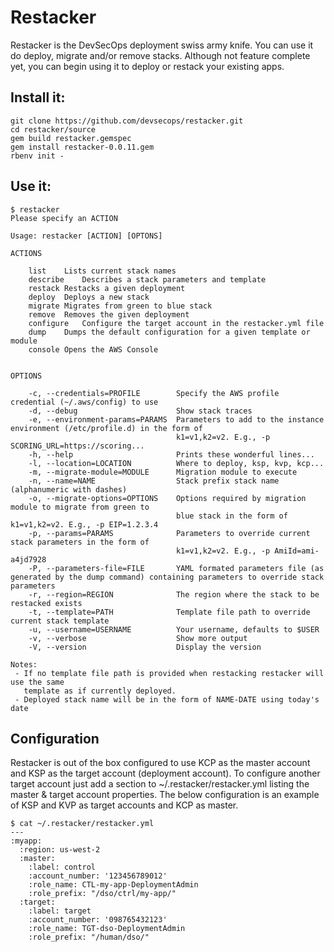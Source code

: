 Restacker
=======
Restacker is the DevSecOps deployment swiss army knife. You can use it do deploy,
migrate and/or remove stacks. Although not feature complete yet, you can begin
using it to deploy or restack your existing apps.

Install it:
--------------
````
git clone https://github.com/devsecops/restacker.git
cd restacker/source
gem build restacker.gemspec
gem install restacker-0.0.11.gem
rbenv init -
````

Use it:
--------------
````
$ restacker
Please specify an ACTION

Usage: restacker [ACTION] [OPTONS]

ACTIONS

    list	Lists current stack names
    describe	Describes a stack parameters and template
    restack	Restacks a given deployment
    deploy	Deploys a new stack
    migrate	Migrates from green to blue stack
    remove	Removes the given deployment
    configure	Configure the target account in the restacker.yml file
    dump	Dumps the default configuration for a given template or module
    console	Opens the AWS Console


OPTIONS

    -c, --credentials=PROFILE        Specify the AWS profile credential (~/.aws/config) to use
    -d, --debug                      Show stack traces
    -e, --environment-params=PARAMS  Parameters to add to the instance environment (/etc/profile.d) in the form of
                                     k1=v1,k2=v2. E.g., -p SCORING_URL=https://scoring...
    -h, --help                       Prints these wonderful lines...
    -l, --location=LOCATION          Where to deploy, ksp, kvp, kcp...
    -m, --migrate-module=MODULE      Migration module to execute
    -n, --name=NAME                  Stack prefix stack name (alphanumeric with dashes)
    -o, --migrate-options=OPTIONS    Options required by migration module to migrate from green to
                                     blue stack in the form of k1=v1,k2=v2. E.g., -p EIP=1.2.3.4
    -p, --params=PARAMS              Parameters to override current stack parameters in the form of
                                     k1=v1,k2=v2. E.g., -p AmiId=ami-a4jd7928
    -P, --parameters-file=FILE       YAML formated parameters file (as generated by the dump command) containing parameters to override stack parameters
    -r, --region=REGION              The region where the stack to be restacked exists
    -t, --template=PATH              Template file path to override current stack template
    -u, --username=USERNAME          Your username, defaults to $USER
    -v, --verbose                    Show more output
    -V, --version                    Display the version

Notes:
 - If no template file path is provided when restacking restacker will use the same
   template as if currently deployed.
 - Deployed stack name will be in the form of NAME-DATE using today's date
 ````

Configuration
--------------
Restacker is out of the box configured to use KCP as the master account and KSP
as the target account (deployment account). To configure another target account
just add a section to ~/.restacker/restacker.yml listing the master & target
account properties. The below configuration is an example of KSP and KVP as
target accounts and KCP as master.

````
$ cat ~/.restacker/restacker.yml
---
:myapp:
  :region: us-west-2
  :master:
    :label: control
    :account_number: '123456789012'
    :role_name: CTL-my-app-DeploymentAdmin
    :role_prefix: "/dso/ctrl/my-app/"
  :target:
    :label: target
    :account_number: '098765432123'
    :role_name: TGT-dso-DeploymentAdmin
    :role_prefix: "/human/dso/"
````
